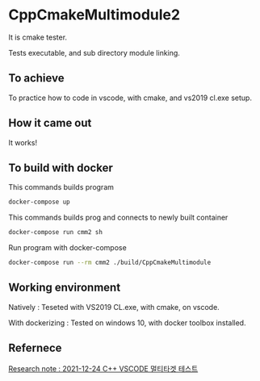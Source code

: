 # CppCmakeMultimodule2

It is cmake tester.

Tests executable, and sub directory module linking.

## To achieve

To practice how to code in vscode, with cmake, and vs2019 cl.exe setup.

## How it came out

It works!

## To build with docker

This commands builds program

``` bash
docker-compose up
```

This commands builds prog and connects to newly built container

``` bash
docker-compose run cmm2 sh
```

Run program with docker-compose

``` bash
docker-compose run --rm cmm2 ./build/CppCmakeMultimodule
```


## Working environment

Natively : Teseted with VS2019 CL.exe, with cmake, on vscode.

With dockerizing : Tested on windows 10, with docker toolbox installed.

## Refernece

[Research note : 2021-12-24 C++ VSCODE 멀티타겟 테스트
](https://stryxcokr-my.sharepoint.com/personal/insik_b_stryx_co_kr/Documents/Notebooks/Stryx_Insik_ResearchNote1/Logs_Unsorted.one#2021-12-24%20C++%20VSCODE%20멀티타겟%20테스트&section-id={4432DF05-CC8C-4BC8-B822-A2E03DD27544}&page-id={FAA1A9A1-1153-4DFD-BD46-51D0C7031DEB}&end)
